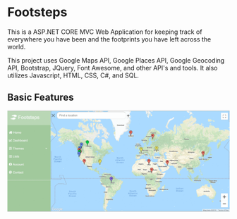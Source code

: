 <h1>Footsteps</h1>
<p>This is a ASP.NET CORE MVC Web Application for keeping track of everywhere you have been and the footprints you have left across the world. </p>

<p>This project uses Google Maps API, Google Places API, Google Geocoding API, Bootstrap, JQuery, Font Awesome, and other API's and tools. It also utilizes Javascript, HTML, CSS, C#, and SQL. </p>

<h2>Basic Features</h2>
<img src="https://github.com/levipomeroy/Footsteps/blob/master/Final%20Project/wwwroot/Images/System.gif?raw=true" width=600> </img>

